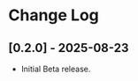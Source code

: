 # Change Log

<!-- https://keepachangelog.com -->

## [0.2.0] - 2025-08-23

- Initial Beta release.
